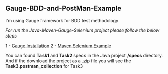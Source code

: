 ## Gauge-BDD-and-PostMan-Example

I'm using Gauge framework for BDD test methodology

*For run the Java-Maven-Gauge-Selenium project please follow the below steps*

1 - [Gauge Installation](https://docs.gauge.org/getting_started/installing-gauge.html?os=windows&language=java&ide=intellij)
2 - [Maven Selenium Example](https://github.com/getgauge-examples/java-maven-selenium)

You can found **Task1** and **Task2** specs in the Java project **/specs** directory.
And if the download the project as a .zip file you will see the **Task3.postman_collection** for Task3
